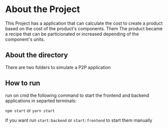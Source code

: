 # About the Project

This Project has a application that can calculate the cost to create a product based on the cost of the product's components. Them The product became a recipe that can be particionated or increased depending of the component's units.

## About the directory

There are two folders to simulate a P2P application

## How to run

run on cmd the following command to start the frontend and backend applications in separted terminals:

`npm start` or `yarn start`

If you want run `start:backend` or `start:frontend` to start them manually
